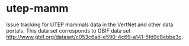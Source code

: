 # utep-mamm
Issue tracking for UTEP mammals data in the VertNet and other data portals. This data set corresponds to GBIF data set http://www.gbif.org/dataset/c053c6ad-e590-4c69-a141-5fd9c8ebbe3c.
